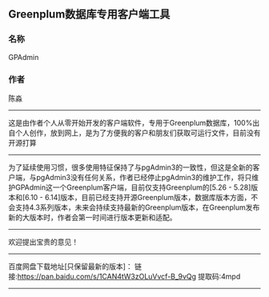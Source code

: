 ## Greenplum数据库专用客户端工具

### 名称

GPAdmin

### 作者

陈淼

****

这是由作者个人从零开始开发的客户端软件，专用于Greenplum数据库，100%出自个人创作，放到网上，是为了方便我的客户和朋友们获取可运行文件，目前没有开源打算

****

为了延续使用习惯，很多使用特征保持了与pgAdmin3的一致性，但这是全新的客户端，与pgAdmin3没有任何关系，作者已经停止pgAdmin3的维护工作，将只维护GPAdmin这一个Greenplum客户端，目前仅支持Greenplum的[5.26 - 5.28]版本和[6.10 - 6.14]版本，目前已经支持开源Greenplum版本，数据库版本方面，不会支持4.3系列版本，未来会持续支持最新的Greenplum版本，在Greenplum发布新的大版本时，作者会第一时间进行版本更新和适配。

****

欢迎提出宝贵的意见！

****

百度网盘下载地址[只保留最新的版本]：
链接:https://pan.baidu.com/s/1CAN4tW3zOLuVvcf-B_9vQg 提取码:4mpd

****
